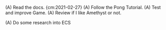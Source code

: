 (A) Read the docs. {cm:2021-02-27}
(A) Follow the Pong Tutorial.
(A) Test and improve Game.
(A) Review if I like Amethyst or not.

(A) Do some research into ECS